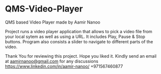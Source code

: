 # QMS-Video-Player
QMS based Video Player made by Aamir Nanoo

Project runs a video player application that allows to pick a video file from your local sytem as well as using a URL. 
It includes Play, Pause & Stop buttons.
Program also consists a slider to navigate to different parts of the video.

Thank You for reviewing this project. Hope you liked it.
Kindly send an email at aamirnanoo@gmail.com for any discussions
https://www.linkedin.com/in/aamir-nanoo/
+971567460877


